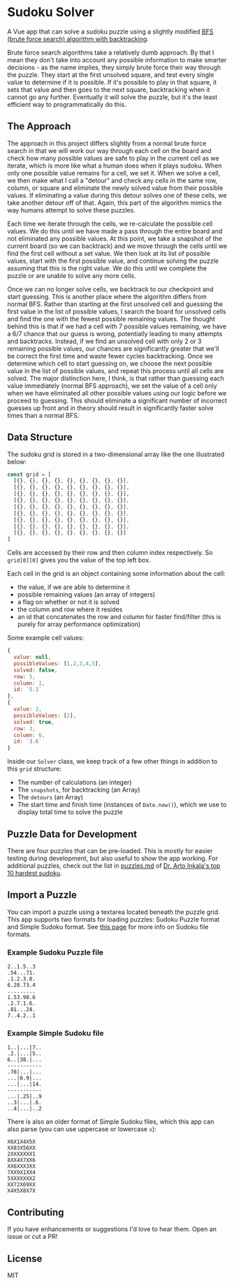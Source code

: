 # Sudoku Solver

A Vue app that can solve a sudoku puzzle using a slightly modified [BFS (brute force search) algorithm with backtracking](https://en.wikipedia.org/wiki/Sudoku_solving_algorithms#Backtracking).

Brute force search algorithms take a relatively dumb approach. By that I mean they don't take into account any possible information to make smarter decisions - as the name implies, they simply brute force their way through the puzzle. They start at the first unsolved square, and test every single value to determine if it is possible. If it's possible to play in that square, it sets that value and then goes to the next square, backtracking when it cannot go any further. Eventually it will solve the puzzle, but it's the least efficient way to programmatically do this.

## The Approach

The approach in this project differs slightly from a normal brute force search in that we will work our way through each cell on the board and check how many possible values are safe to play in the current cell as we iterate, which is more like what a human does when it plays sudoku. When only one possible value remains for a cell, we set it. When we solve a cell, we then make what I call a "detour" and check any cells in the same row, column, or square and eliminate the newly solved value from their possible values. If eliminating a value during this detour solves one of these cells, we take another detour off of that. Again, this part of the algorithm mimics the way humans attempt to solve these puzzles.

Each time we iterate through the cells, we re-calculate the possible cell values. We do this until we have made a pass through the entire board and not eliminated any possible values. At this point, we take a snapshot of the current board (so we can backtrack) and we move through the cells until we find the first cell without a set value. We then look at its list of possible values, start with the first possible value, and continue solving the puzzle assuming that this is the right value. We do this until we complete the puzzle or are unable to solve any more cells.

Once we can no longer solve cells, we backtrack to our checkpoint and start guessing. This is another place where the algorithm differs from normal BFS. Rather than starting at the first unsolved cell and guessing the first value in the list of possible values, I search the board for unsolved cells and find the one with the fewest possible remaining values. The thought behind this is that if we had a cell with 7 possible values remaining, we have a 6/7 chance that our guess is wrong, potentially leading to many attempts and backtracks. Instead, if we find an unsolved cell with only 2 or 3 remaining possible values, our chances are significantly greater that we'll be correct the first time and waste fewer cycles backtracking. Once we determine which cell to start guessing on, we choose the next possible value in the list of possible values, and repeat this process until all cells are solved. The major distinction here, I think, is that rather than guessing each value immediately (normal BFS approach), we set the value of a cell only when we have eliminated all other possible values using our logic before we proceed to guessing. This should eliminate a significant number of incorrect guesses up front and in theory should result in significantly faster solve times than a normal BFS.

## Data Structure

The sudoku grid is stored in a two-dimensional array like the one illustrated below:

```js
const grid = [
  [{}, {}, {}, {}, {}, {}, {}, {}, {}],
  [{}, {}, {}, {}, {}, {}, {}, {}, {}],
  [{}, {}, {}, {}, {}, {}, {}, {}, {}],
  [{}, {}, {}, {}, {}, {}, {}, {}, {}],
  [{}, {}, {}, {}, {}, {}, {}, {}, {}],
  [{}, {}, {}, {}, {}, {}, {}, {}, {}],
  [{}, {}, {}, {}, {}, {}, {}, {}, {}],
  [{}, {}, {}, {}, {}, {}, {}, {}, {}],
  [{}, {}, {}, {}, {}, {}, {}, {}, {}]
]
```

Cells are accessed by their row and then column index respectively. So `grid[0][0]` gives you the value of the top left box.

Each cell in the grid is an object containing some information about the cell:

- the value, if we are able to determine it
- possible remaining values (an array of integers)
- a flag on whether or not it is solved
- the column and row where it resides
- an id that concatenates the row and column for faster find/filter (this is purely for array performance optimization)

Some example cell values:

```js
{
  value: null,
  possibleValues: [1,2,3,4,5],
  solved: false,
  row: 5,
  column: 1,
  id: `5.1`
},
{
  value: 2,
  possibleValues: [2],
  solved: true,
  row: 3,
  column: 6,
  id: `3.6`
}
```

Inside our `Solver` class, we keep track of a few other things in addition to this `grid` structure:

- The number of calculations (an integer)
- The `snapshots`, for backtracking (an Array)
- The `detours` (an Array)
- The start time and finish time (instances of `Date.now()`), which we use to display total time to solve the puzzle

## Puzzle Data for Development

There are four puzzles that can be pre-loaded. This is mostly for easier testing during development, but also useful to show the app working. For additional puzzles, check out the list in [puzzles.md](./puzzles.md) of [Dr. Arto Inkala's top 10 hardest sudoku](http://www.aisudoku.com/index_en.html).

## Import a Puzzle

You can import a puzzle using a textarea located beneath the puzzle grid. This app supports two formats for loading puzzles: Sudoku Puzzle format and Simple Sudoku format. See [this page](http://www.sudocue.net/fileformats.php) for more info on Sudoku file formats.

### Example Sudoku Puzzle file

```
2..1.5..3
.54...71.
.1.2.3.8.
6.28.73.4
.........
1.53.98.6
.2.7.1.6.
.81...24.
7..4.2..1
```

### Example Simple Sudoku file

```
1..|...|7..
.2.|...|5..
6..|38.|...
-----------
.78|...|...
...|6.9|...
...|...|14.
-----------
...|.25|..9
..3|...|.6.
..4|...|..2
```

There is also an older format of Simple Sudoku files, which this app can also parse (you can use uppercase or lowercase `x`):

```
X6X1X4X5X
XX83X56XX
2XXXXXXX1
8XX4X7XX6
XX6XXX3XX
7XX9X1XX4
5XXXXXXX2
XX72X69XX
X4X5X8X7X
```

## Contributing

If you have enhancements or suggestions I'd love to hear them. Open an issue or cut a PR!

## License

MIT
